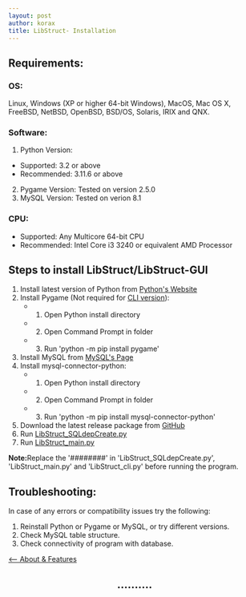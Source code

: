 ```yaml
---
layout: post
author: korax
title: LibStruct- Installation
---
```


## Requirements:
### OS:
Linux, Windows (XP or higher 64-bit Windows), MacOS, Mac OS X, FreeBSD, NetBSD, OpenBSD, BSD/OS, Solaris, IRIX and QNX.

### Software:

1. Python Version:
+ Supported: 3.2 or above
+ Recommended: 3.11.6 or above
2.  Pygame Version:
		Tested on version 2.5.0
3. MySQL Version:
		Tested on verion 8.1

### CPU:
- Supported: Any Multicore 64-bit CPU
- Recommended: Intel Core i3 3240 or equivalent AMD Processor


## Steps to install LibStruct/LibStruct-GUI
1. Install latest version of Python from [Python's Website](https://www.python.org/downloads/)
2. Install Pygame (Not required for [CLI version](https://github.com/koraxial/LibStruct/LibStruct_cli.py)):
   - 1) Open Python install directory 
   - 2) Open Command Prompt in folder 
   - 3) Run 'python -m pip install pygame'
3. Install MySQL from [MySQL's Page](https://dev.mysql.com/downloads/installer/#:~:text=MySQL%20Installer%208.0.35,final%20series%20with%20MySQL%20Installer.)
4. Install mysql-connector-python:
   - 1) Open Python install directory 
   - 2) Open Command Prompt in folder
   - 3) Run 'python -m pip install mysql-connector-python'
5. Download the latest release package from [GitHub](https://github.com/koraxial/LibStruct/releases)
6. Run [LibStruct_SQLdepCreate.py](https://github.com/koraxial/LibStruct/LibStruct_SQLdepCreate.py)
7. Run [LibStruct_main.py](https://github.com/koraxial/LibStruct/LibStruct-GUI/LibStruct_main.py)

<div class="note">
  <p><strong>Note:</strong>Replace the '########' in 'LibStruct_SQLdepCreate.py', 'LibStruct_main.py' and 'LibStruct_cli.py' before running the program. </p>
</div> 
   

## Troubleshooting: 
In case of any errors or compatibility issues try the following:

1. Reinstall Python or Pygame or MySQL, or try different versions.
2. Check MySQL table structure. 
3. Check connectivity of program with database.

<a href="https://koraxial.github.io/libstruct/2024/05/01/About.html"><-- About & Features</a>
<h2 align="center">..........</h2>
